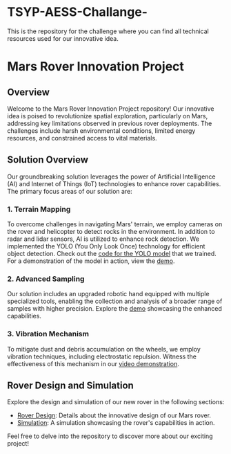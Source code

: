 # TSYP-AESS-Challange-
This is the repository for the challenge where you can find all technical resources used for our innovative idea.
# Mars Rover Innovation Project

## Overview

Welcome to the Mars Rover Innovation Project repository! Our innovative idea is poised to revolutionize spatial exploration, particularly on Mars, addressing key limitations observed in previous rover deployments. The challenges include harsh environmental conditions, limited energy resources, and constrained access to vital materials.

## Solution Overview

Our groundbreaking solution leverages the power of Artificial Intelligence (AI) and Internet of Things (IoT) technologies to enhance rover capabilities. The primary focus areas of our solution are:

### 1. Terrain Mapping

To overcome challenges in navigating Mars' terrain, we employ cameras on the rover and helicopter to detect rocks in the environment. In addition to radar and lidar sensors, AI is utilized to enhance rock detection. We implemented the YOLO (You Only Look Once) technology for efficient object detection. Check out the [code for the YOLO model](link_to_code) that we trained. For a demonstration of the model in action, view the [demo](link_to_demo).

### 2. Advanced Sampling

Our solution includes an upgraded robotic hand equipped with multiple specialized tools, enabling the collection and analysis of a broader range of samples with higher precision. Explore the [demo](link_to_sampling_demo) showcasing the enhanced capabilities.

### 3. Vibration Mechanism

To mitigate dust and debris accumulation on the wheels, we employ vibration techniques, including electrostatic repulsion. Witness the effectiveness of this mechanism in our [video demonstration](link_to_vibration_video).

## Rover Design and Simulation

Explore the design and simulation of our new rover in the following sections:

- [Rover Design](link_to_design_page): Details about the innovative design of our Mars rover.
- [Simulation](link_to_simulation_video): A simulation showcasing the rover's capabilities in action.

Feel free to delve into the repository to discover more about our exciting project!
